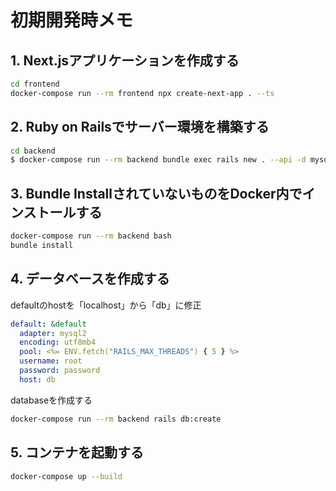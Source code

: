 

# 初期開発時メモ
## 1. Next.jsアプリケーションを作成する
```bash
cd frontend
docker-compose run --rm frontend npx create-next-app . --ts
```

## 2. Ruby on Railsでサーバー環境を構築する
```bash
cd backend
$ docker-compose run --rm backend bundle exec rails new . --api -d mysql
```

## 3. Bundle InstallされていないものをDocker内でインストールする
```bash
docker-compose run --rm backend bash
bundle install
```

## 4. データベースを作成する
defaultのhostを「localhost」から「db」に修正
```backend/config/datebase.yml
default: &default
  adapter: mysql2
  encoding: utf8mb4
  pool: <%= ENV.fetch("RAILS_MAX_THREADS") { 5 } %>
  username: root
  password: password
  host: db
```

databaseを作成する
```bash
docker-compose run --rm backend rails db:create
```

## 5. コンテナを起動する
```bash
docker-compose up --build
```